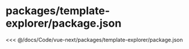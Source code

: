 # packages/template-explorer/package.json

<<< @/docs/Code/vue-next/packages/template-explorer/package.json
